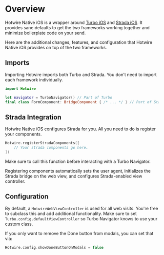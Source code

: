 # Overview

Hotwire Native iOS is a wrapper around [Turbo iOS](https://github.com/hotwired/turbo-ios) and [Strada iOS](https://github.com/hotwired/strada-ios). It provides sane defaults to get the two frameworks working together and minimize boilerplate code on your send.

Here are the additional changes, features, and configuration that Hotwire Native iOS provides on top of the two frameworks.

## Imports

Importing Hotwire imports both Turbo and Strada. You don't need to import each framework individually.

```swift
import Hotwire

let navigator = TurboNavigator() // Part of Turbo
final class FormComponent: BridgeComponent { /* ... */ } // Part of Strada
```

## Strada Integration

Hotwire Native iOS configures Strada for you. All you need to do is register your components.

```swift
Hotwire.registerStradaComponents([
    // Your strada components go here.
])
```

Make sure to call this function before interacting with a Turbo Navigator.

Registering components automatically sets the user agent, initializes the Strada bridge on the web view, and configures Strada-enabled view controller.

## Configuration

By default, a `HotwireWebViewController` is used for all web visits. You're free to subclass this and add additional functionality. Make sure to set `Turbo.config.defaultViewController` so Turbo Navigator knows to use your custom class.

If you only want to remove the Done button from modals, you can set that via:

```swift
Hotwire.config.showDoneButtonOnModals = false
```
